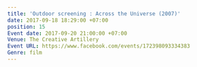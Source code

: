 ```yaml
---
title: 'Outdoor screening : Across the Universe (2007)'
date: 2017-09-18 18:29:00 +07:00
position: 15
Event date: 2017-09-20 21:00:00 +07:00
Venue: The Creative Artillery
Event URL: https://www.facebook.com/events/172398093334383
Genre: film
---
```


